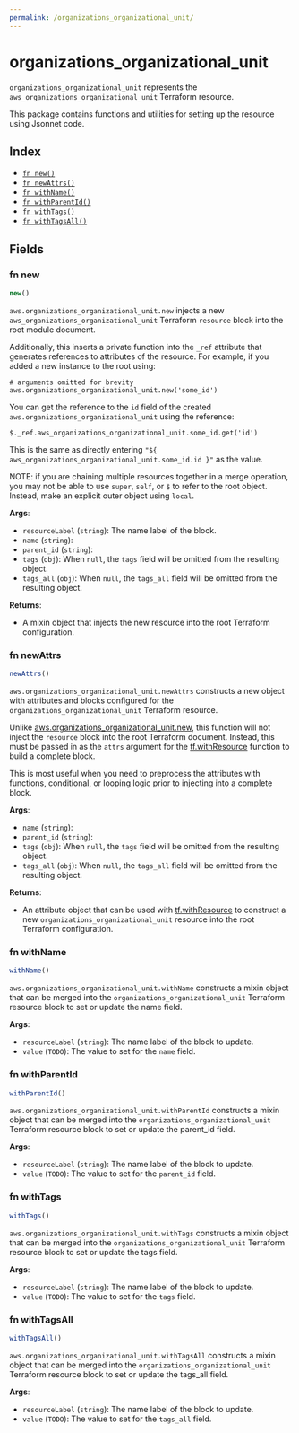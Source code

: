 ```yaml
---
permalink: /organizations_organizational_unit/
---
```


# organizations_organizational_unit

`organizations_organizational_unit` represents the `aws_organizations_organizational_unit` Terraform resource.



This package contains functions and utilities for setting up the resource using Jsonnet code.


## Index

* [`fn new()`](#fn-new)
* [`fn newAttrs()`](#fn-newattrs)
* [`fn withName()`](#fn-withname)
* [`fn withParentId()`](#fn-withparentid)
* [`fn withTags()`](#fn-withtags)
* [`fn withTagsAll()`](#fn-withtagsall)

## Fields

### fn new

```ts
new()
```


`aws.organizations_organizational_unit.new` injects a new `aws_organizations_organizational_unit` Terraform `resource`
block into the root module document.

Additionally, this inserts a private function into the `_ref` attribute that generates references to attributes of the
resource. For example, if you added a new instance to the root using:

    # arguments omitted for brevity
    aws.organizations_organizational_unit.new('some_id')

You can get the reference to the `id` field of the created `aws.organizations_organizational_unit` using the reference:

    $._ref.aws_organizations_organizational_unit.some_id.get('id')

This is the same as directly entering `"${ aws_organizations_organizational_unit.some_id.id }"` as the value.

NOTE: if you are chaining multiple resources together in a merge operation, you may not be able to use `super`, `self`,
or `$` to refer to the root object. Instead, make an explicit outer object using `local`.

**Args**:
  - `resourceLabel` (`string`): The name label of the block.
  - `name` (`string`): 
  - `parent_id` (`string`): 
  - `tags` (`obj`):  When `null`, the `tags` field will be omitted from the resulting object.
  - `tags_all` (`obj`):  When `null`, the `tags_all` field will be omitted from the resulting object.

**Returns**:
- A mixin object that injects the new resource into the root Terraform configuration.


### fn newAttrs

```ts
newAttrs()
```


`aws.organizations_organizational_unit.newAttrs` constructs a new object with attributes and blocks configured for the `organizations_organizational_unit`
Terraform resource.

Unlike [aws.organizations_organizational_unit.new](#fn-organizationsorganizationalunitnew), this function will not inject the `resource`
block into the root Terraform document. Instead, this must be passed in as the `attrs` argument for the
[tf.withResource](https://github.com/tf-libsonnet/core/tree/main/docs#fn-withresource) function to build a complete block.

This is most useful when you need to preprocess the attributes with functions, conditional, or looping logic prior to
injecting into a complete block.

**Args**:
  - `name` (`string`): 
  - `parent_id` (`string`): 
  - `tags` (`obj`):  When `null`, the `tags` field will be omitted from the resulting object.
  - `tags_all` (`obj`):  When `null`, the `tags_all` field will be omitted from the resulting object.

**Returns**:
  - An attribute object that can be used with [tf.withResource](https://github.com/tf-libsonnet/core/tree/main/docs#fn-withresource) to construct a new `organizations_organizational_unit` resource into the root Terraform configuration.


### fn withName

```ts
withName()
```

`aws.organizations_organizational_unit.withName` constructs a mixin object that can be merged into the `organizations_organizational_unit`
Terraform resource block to set or update the name field.



**Args**:
  - `resourceLabel` (`string`): The name label of the block to update.
  - `value` (`TODO`): The value to set for the `name` field.


### fn withParentId

```ts
withParentId()
```

`aws.organizations_organizational_unit.withParentId` constructs a mixin object that can be merged into the `organizations_organizational_unit`
Terraform resource block to set or update the parent_id field.



**Args**:
  - `resourceLabel` (`string`): The name label of the block to update.
  - `value` (`TODO`): The value to set for the `parent_id` field.


### fn withTags

```ts
withTags()
```

`aws.organizations_organizational_unit.withTags` constructs a mixin object that can be merged into the `organizations_organizational_unit`
Terraform resource block to set or update the tags field.



**Args**:
  - `resourceLabel` (`string`): The name label of the block to update.
  - `value` (`TODO`): The value to set for the `tags` field.


### fn withTagsAll

```ts
withTagsAll()
```

`aws.organizations_organizational_unit.withTagsAll` constructs a mixin object that can be merged into the `organizations_organizational_unit`
Terraform resource block to set or update the tags_all field.



**Args**:
  - `resourceLabel` (`string`): The name label of the block to update.
  - `value` (`TODO`): The value to set for the `tags_all` field.
